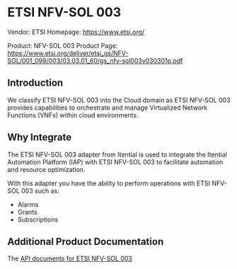 # ETSI NFV-SOL 003

Vendor: ETSI
Homepage: https://www.etsi.org/

Product: NFV-SOL 003
Product Page: https://www.etsi.org/deliver/etsi_gs/NFV-SOL/001_099/003/03.03.01_60/gs_nfv-sol003v030301p.pdf

## Introduction
We classify ETSI NFV-SOL 003 into the Cloud domain as ETSI NFV-SOL 003 provides capabilities to orchestrate and manage Virtualized Network Functions (VNFs) within cloud environments.

## Why Integrate
The ETSI NFV-SOL 003 adapter from Itential is used to integrate the Itential Automation Platform (IAP) with ETSI NFV-SOL 003 to facilitate automation and resource optimization. 

With this adapter you have the ability to perform operations with ETSI NFV-SOL 003 such as:
- Alarms
- Grants
- Subscriptions

## Additional Product Documentation
The [API documents for ETSI NFV-SOL 003](https://www.etsi.org/deliver/etsi_gs/NFV-SOL/001_099/003/03.03.01_60/gs_nfv-sol003v030301p.pdf)
